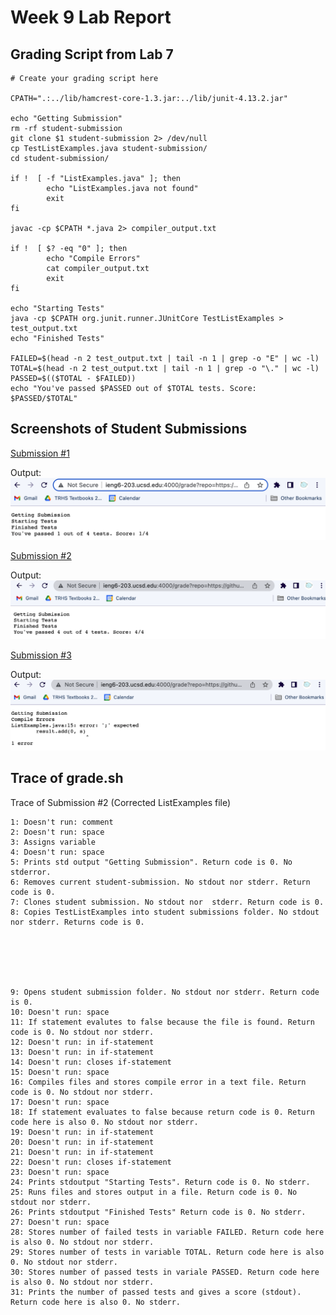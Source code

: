 # Week 9 Lab Report

## Grading Script from Lab 7

```
# Create your grading script here

CPATH=".:../lib/hamcrest-core-1.3.jar:../lib/junit-4.13.2.jar"

echo "Getting Submission"
rm -rf student-submission
git clone $1 student-submission 2> /dev/null
cp TestListExamples.java student-submission/
cd student-submission/

if !  [ -f "ListExamples.java" ]; then
        echo "ListExamples.java not found"
        exit
fi

javac -cp $CPATH *.java 2> compiler_output.txt

if !  [ $? -eq "0" ]; then
        echo "Compile Errors"
        cat compiler_output.txt
        exit
fi

echo "Starting Tests"
java -cp $CPATH org.junit.runner.JUnitCore TestListExamples > test_output.txt
echo "Finished Tests"

FAILED=$(head -n 2 test_output.txt | tail -n 1 | grep -o "E" | wc -l)
TOTAL=$(head -n 2 test_output.txt | tail -n 1 | grep -o "\." | wc -l)
PASSED=$(($TOTAL - $FAILED))
echo "You've passed $PASSED out of $TOTAL tests. Score: $PASSED/$TOTAL"
```

## Screenshots of Student Submissions

[Submission #1](https://github.com/ucsd-cse15l-f22/list-methods-lab3)

Output:
![Alt text](W9%20SS/S1Output.png)


[Submission #2](https://github.com/ucsd-cse15l-f22/list-methods-corrected.git)

Output:
![Alt text](W9%20SS/CorrectOutput.png)

[Submission #3](https://github.com/ucsd-cse15l-f22/list-methods-compile-error.git)

Output:
![Alt text](W9%20SS/CompileError.png)

## Trace of grade.sh

Trace of Submission #2 (Corrected ListExamples file)

```
1: Doesn't run: comment
2: Doesn't run: space
3: Assigns variable
4: Doesn't run: space
5: Prints std output "Getting Submission". Return code is 0. No stderror.
6: Removes current student-submission. No stdout nor stderr. Return code is 0.
7: Clones student submission. No stdout nor  stderr. Return code is 0.
8: Copies TestListExamples into student submissions folder. No stdout nor stderr. Returns code is 0.






9: Opens student submission folder. No stdout nor stderr. Return code is 0.
10: Doesn't run: space
11: If statement evalutes to false because the file is found. Return code is 0. No stdout nor stderr.
12: Doesn't run: in if-statement
13: Doesn't run: in if-statement
14: Doesn't run: closes if-statement
15: Doesn't run: space
16: Compiles files and stores compile error in a text file. Return code is 0. No stdout nor stderr.
17: Doesn't run: space
18: If statement evaluates to false because return code is 0. Return code here is also 0. No stdout nor stderr.
19: Doesn't run: in if-statement
20: Doesn't run: in if-statement
21: Doesn't run: in if-statement
22: Doesn't run: closes if-statement
23: Doesn't run: space
24: Prints stdoutput "Starting Tests". Return code is 0. No stderr. 
25: Runs files and stores output in a file. Return code is 0. No stdout nor stderr.
26: Prints stdoutput "Finished Tests" Return code is 0. No stderr.
27: Doesn't run: space
28: Stores number of failed tests in variable FAILED. Return code here is also 0. No stdout nor stderr.
29: Stores number of tests in variable TOTAL. Return code here is also 0. No stdout nor stderr.
30: Stores number of passed tests in variale PASSED. Return code here is also 0. No stdout nor stderr.
31: Prints the number of passed tests and gives a score (stdout). Return code here is also 0. No stderr.
```